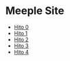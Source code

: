 # Meeple Site

<ul>
    <li><a href="docs/Hito 0.md">Hito 0</a></li>
    <li><a href="docs/Hito 1.md">Hito 1</a></li>
    <li><a href="docs/Hito 2.md">Hito 2</a></li>
    <li><a href="docs/Hito 3.md">Hito 3</a></li>
    <li><a href="docs/Hito 4.md">Hito 4</a></li>
</ul>